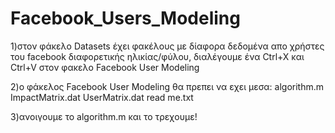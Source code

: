 # Facebook_Users_Modeling       



1)στον φάκελο Datasets έχει φακέλους με δίαφορα δεδομένα απο χρήστες του facebook διαφορετικής ηλικίας/φύλου, διαλέγουμε ένα Ctrl+X και Ctrl+V στον φακελο Facebook User Modeling

2)o φάκελος Facebook User Modeling θα πρεπει να εχει μεσα:
algorithm.m
ImpactMatrix.dat
UserMatrix.dat
read me.txt

3)ανοιγουμε το algorithm.m και το τρεχουμε!
